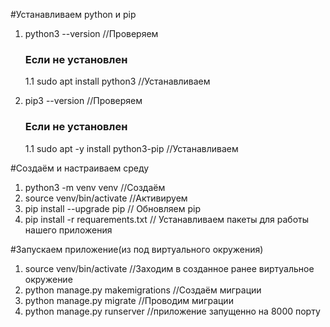 #Устанавливаем python и pip

1) python3 --version //Проверяем
    ### Если не установлен
    1.1 sudo apt install python3 //Устанавливаем


2) pip3 --version //Проверяем
    ### Если не установлен
    1.1 sudo apt -y install python3-pip //Устанавливаем

#Создаём и настраиваем среду

1) python3 -m venv venv //Создаём
2) source venv/bin/activate //Активируем
3) pip install --upgrade pip // Обновляем pip
4) pip install -r requarements.txt // Устанавливаем пакеты для работы нашего приложения


#Запускаем приложение(из под виртуального окружения)

1) source venv/bin/activate //Заходим в созданное ранее виртуальное окружение
2) python manage.py makemigrations //Создаём миграции
3) python manage.py migrate //Проводим миграции
4) python manage.py runserver //приложение запущенно на 8000 порту


